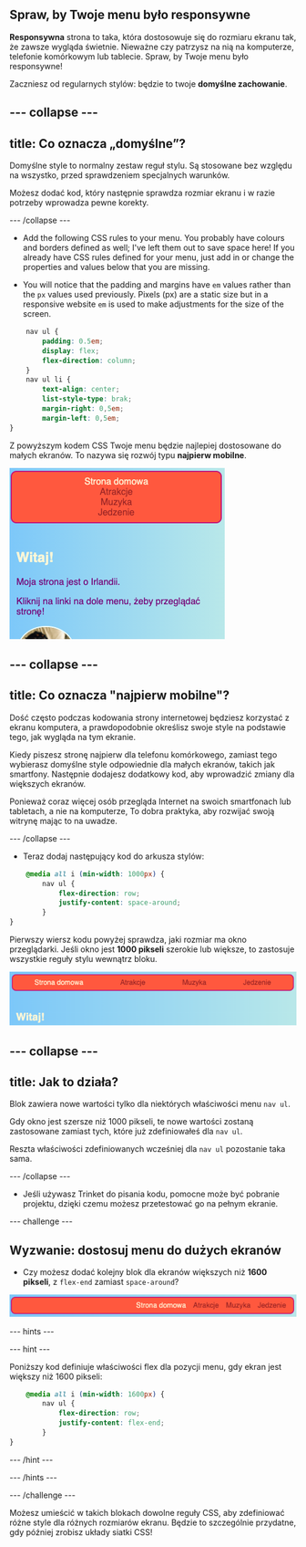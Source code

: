## Spraw, by Twoje menu było responsywne

**Responsywna** strona to taka, która dostosowuje się do rozmiaru ekranu tak, że zawsze wygląda świetnie. Nieważne czy patrzysz na nią na komputerze, telefonie komórkowym lub tablecie. Spraw, by Twoje menu było responsywne!

Zaczniesz od regularnych stylów: będzie to twoje **domyślne zachowanie**.

## \--- collapse \---

## title: Co oznacza „domyślne”?

Domyślne style to normalny zestaw reguł stylu. Są stosowane bez względu na wszystko, przed sprawdzeniem specjalnych warunków.

Możesz dodać kod, który następnie sprawdza rozmiar ekranu i w razie potrzeby wprowadza pewne korekty.

\--- /collapse \---

+ Add the following CSS rules to your menu. You probably have colours and borders defined as well; I've left them out to save space here! If you already have CSS rules defined for your menu, just add in or change the properties and values below that you are missing.

+ You will notice that the padding and margins have `em` values rather than the `px` values used previously. Pixels (px) are a static size but in a responsive website `em` is used to make adjustments for the size of the screen.

```css
    nav ul {
        padding: 0.5em;
        display: flex;
        flex-direction: column;
    }
    nav ul li {
        text-align: center; 
        list-style-type: brak;
        margin-right: 0,5em;
        margin-left: 0,5em;
}
```

Z powyższym kodem CSS Twoje menu będzie najlepiej dostosowane do małych ekranów. To nazywa się rozwój typu **najpierw mobilne**.

![Części menu ułożone pionowo na małym ekranie](images/responsiveMenuMobile.png)

## \--- collapse \---

## title: Co oznacza "najpierw mobilne"?

Dość często podczas kodowania strony internetowej będziesz korzystać z ekranu komputera, a prawdopodobnie określisz swoje style na podstawie tego, jak wygląda na tym ekranie.

Kiedy piszesz stronę najpierw dla telefonu komórkowego, zamiast tego wybierasz domyślne style odpowiednie dla małych ekranów, takich jak smartfony. Następnie dodajesz dodatkowy kod, aby wprowadzić zmiany dla większych ekranów.

Ponieważ coraz więcej osób przegląda Internet na swoich smartfonach lub tabletach, a nie na komputerze, To dobra praktyka, aby rozwijać swoją witrynę mając to na uwadze.

\--- /collapse \---

+ Teraz dodaj następujący kod do arkusza stylów:

```css
    @media all i (min-width: 1000px) {
        nav ul {
            flex-direction: row;
            justify-content: space-around;
        }
}
```

Pierwszy wiersz kodu powyżej sprawdza, jaki rozmiar ma okno przeglądarki. Jeśli okno jest **1000 pikseli** szerokie lub większe, to zastosuje wszystkie reguły stylu wewnątrz bloku.

![Części menu rozmieszczone równomiernie w jednej linii na szerszym ekranie](images/responsiveMenuMedium.png)

## \--- collapse \---

## title: Jak to działa?

Blok zawiera nowe wartości tylko dla niektórych właściwości menu `nav ul`.

Gdy okno jest szersze niż 1000 pikseli, te nowe wartości zostaną zastosowane zamiast tych, które już zdefiniowałeś dla `nav ul`.

Reszta właściwości zdefiniowanych wcześniej dla `nav ul` pozostanie taka sama.

\--- /collapse \---

+ Jeśli używasz Trinket do pisania kodu, pomocne może być pobranie projektu, dzięki czemu możesz przetestować go na pełnym ekranie.

\--- challenge \---

## Wyzwanie: dostosuj menu do dużych ekranów

+ Czy możesz dodać kolejny blok dla ekranów większych niż **1600 pikseli**, z `flex-end` zamiast `space-around`?

![Elementy menu po prawej stronie na szerokim ekranie](images/responsiveMenuWide.png)

\--- hints \---

\--- hint \---

Poniższy kod definiuje właściwości flex dla pozycji menu, gdy ekran jest większy niż 1600 pikseli:

```css
    @media all i (min-width: 1600px) {
        nav ul {
            flex-direction: row;
            justify-content: flex-end;
        }
}  
```

\--- /hint \---

\--- /hints \---

\--- /challenge \---

Możesz umieścić w takich blokach dowolne reguły CSS, aby zdefiniować różne style dla różnych rozmiarów ekranu. Będzie to szczególnie przydatne, gdy później zrobisz układy siatki CSS!